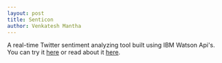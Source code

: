 ```yaml
--- 
layout: post
title: Senticon
author: Venkatesh Mantha
---
```


A real-time Twitter sentiment analyzing tool built using IBM Watson Api's.
You can try it [here](https://senticon-prod.herokuapp.com) or read about it [here](../projects.md).
